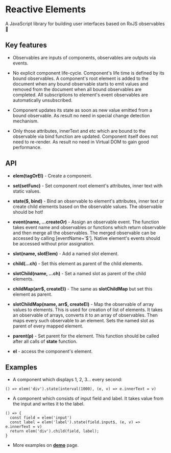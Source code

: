 # Reactive Elements

A JavaScript library for building user interfaces based on RxJS observables 🚀 

## Key features

- Observables are inputs of components, observables are outputs via events.

- No explicit component life-cycle. Component's life time is defined by its bound observables. A component's root element is added to the document when any bound observable starts to emit values and removed from the document when all bound observables are completed. All subscriptions to element's event observables are automatically unsubscribed.

- Component updates its state as soon as new value emitted from a bound observable. As result no need in special change detection mechanism. 

- Only those attributes, innerText and etc which are bound to the observable via bind function are updated. Component itself does not need to re-render. As result no need in Virtual DOM to gain good performance.


## API

- **elem(tagOrEl)** - Create a component.

- **set(setFunc)** - Set component root element's attributes, inner text with static values.

- **state($, bind)** - Bind an observable to element's attributes, inner text or create child elements based on the observable values. The observable should be hot!

- **event(name, ...create$Or$)** - Assign an observable event. The function takes event name and observables or functions which return observable and then merge all the observables. The merged observable can be accessed by calling [eventName+'$'].
Native element's events should be accessed without prior assignation. 

- **slot(name, slotElem)** - Add a named slot element.

- **child(...ch)** - Set this element as parent of the child elements.

- **slotChild(name, ...ch)** - Set a named slot as parent of the child elements.

- **childMap(arr$, createEl)** - The same as **slotChildMap** but set this element as parent. 

- **slotChildMap(name, arr$, createEl)** - Map the observable of array values to elements. This is used for creation of list of elements. It takes an observable of arrays, converts it to an array of observables. Then maps every such observable to an element. Sets the named slot as parent of every mapped element.

- **parent(p)** - Set parent for the element. This function should be called after all calls of **state** function.

- **el** - access the component's element.


## Examples

- A component which displays 1, 2, 3... every second:
```
() => elem('div').state(interval(1000), (e, v) => e.innerText = v)
```

- A component which consists of input field and label. It takes value from the input and writes it to the label.
```
() => { 
  const field = elem('input')
  const label = elem('label').state(field.input$, (e, v) => e.innerText = v)
  return elem('div').child(field, label);
}
```
- More examples on **[demo](https://es-repo.github.io/reactive-elements/demo/dist/)** page.
